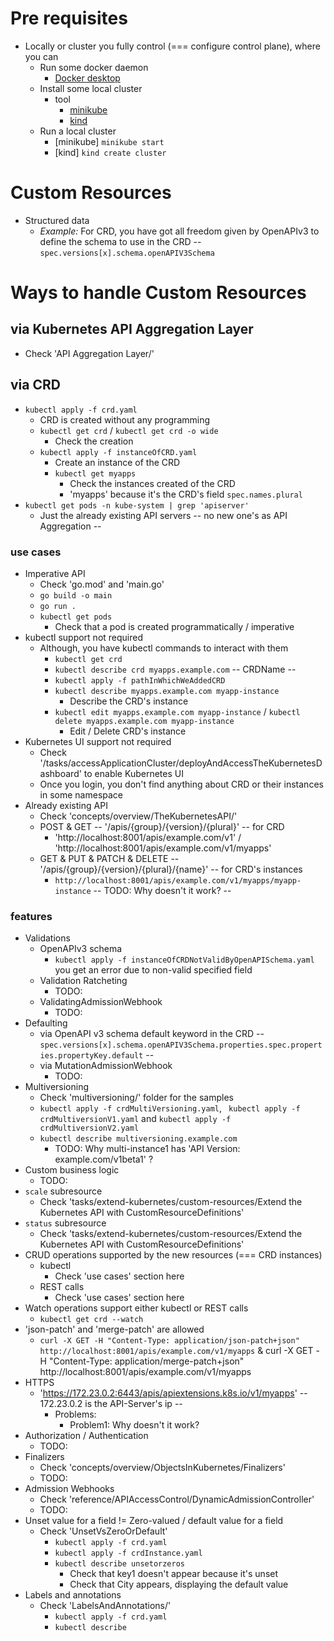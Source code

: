 # Pre requisites
* Locally or cluster you fully control (=== configure control plane), where you can
  * Run some docker daemon
    * [Docker desktop](https://www.docker.com/products/docker-desktop/)
  * Install some local cluster
    * tool
      * [minikube](https://minikube.sigs.k8s.io/docs/start/)
      * [kind](https://kind.sigs.k8s.io/)
  * Run a local cluster
    * [minikube]  `minikube start`
    * [kind] `kind create cluster`

# Custom Resources
* Structured data
  * _Example:_  For CRD, you have got all freedom given by OpenAPIv3 to define the schema to use in the CRD -- `spec.versions[x].schema.openAPIV3Schema`

# Ways to handle Custom Resources
## via Kubernetes API Aggregation Layer
* Check 'API Aggregation Layer/'
## via CRD
* `kubectl apply -f crd.yaml`
  * CRD is created without any programming 
  * `kubectl get crd` / `kubectl get crd -o wide` 
    * Check the creation
  * `kubectl apply -f instanceOfCRD.yaml`
    * Create an instance of the CRD
    * `kubectl get myapps` 
      * Check the instances created of the CRD
      * 'myapps' because it's the CRD's field `spec.names.plural`
* `kubectl get pods -n kube-system | grep 'apiserver'`
  * Just the already existing API servers -- no new one's as API Aggregation --
### use cases
* Imperative API
  * Check 'go.mod' and 'main.go'
  * `go build -o main`
  * `go run .`
  * `kubectl get pods` 
    * Check that a pod is created programmatically / imperative  
* kubectl support not required
  * Although, you have kubectl commands to interact with them
    * `kubectl get crd`
    * `kubectl describe crd myapps.example.com` -- CRDName --
    * `kubectl apply -f pathInWhichWeAddedCRD`
    * `kubectl describe myapps.example.com myapp-instance`
      * Describe the CRD's instance 
    * `kubectl edit myapps.example.com myapp-instance` / `kubectl delete myapps.example.com myapp-instance`
      * Edit / Delete CRD's instance
* Kubernetes UI support not required
  * Check '/tasks/accessApplicationCluster/deployAndAccessTheKubernetesDashboard' to enable Kubernetes UI
  * Once you login, you don't find anything about CRD or their instances in some namespace
* Already existing API
  * Check 'concepts/overview/TheKubernetesAPI/'
  * POST & GET -- '/apis/{group}/{version}/{plural}' -- for CRD
    * 'http://localhost:8001/apis/example.com/v1' / 'http://localhost:8001/apis/example.com/v1/myapps'
  * GET & PUT & PATCH & DELETE --'/apis/{group}/{version}/{plural}/{name}' -- for CRD's instances
    * `http://localhost:8001/apis/example.com/v1/myapps/myapp-instance` -- TODO: Why doesn't it work? --
### features
* Validations
  * OpenAPIv3 schema
    * `kubectl apply -f instanceOfCRDNotValidByOpenAPISchema.yaml` you get an error due to non-valid specified field
  * Validation Ratcheting
    * TODO: 
  * ValidatingAdmissionWebhook
    * TODO:
* Defaulting
  * via OpenAPI v3 schema default keyword in the CRD -- `spec.versions[x].schema.openAPIV3Schema.properties.spec.properties.propertyKey.default` --
  * via MutationAdmissionWebhook
    * TODO:
* Multiversioning
  * Check 'multiversioning/' folder for the samples
  * `kubectl apply -f crdMultiVersioning.yaml`, ` kubectl apply -f crdMultiversionV1.yaml` and `kubectl apply -f crdMultiversionV2.yaml`
  * `kubectl describe multiversioning.example.com`
    * TODO: Why multi-instance1 has 'API Version:  example.com/v1beta1' ?
* Custom business logic
  * TODO: 
* `scale` subresource
  * Check 'tasks/extend-kubernetes/custom-resources/Extend the Kubernetes API with CustomResourceDefinitions'
* `status` subresource
  * Check 'tasks/extend-kubernetes/custom-resources/Extend the Kubernetes API with CustomResourceDefinitions'
* CRUD operations supported by the new resources (=== CRD instances)
  * kubectl
    * Check 'use cases' section here
  * REST calls
    * Check 'use cases' section here
* Watch operations support either kubectl or REST calls
  * `kubectl get crd --watch`
* 'json-patch' and 'merge-patch' are allowed
  * `curl -X GET -H "Content-Type: application/json-patch+json" http://localhost:8001/apis/example.com/v1/myapps` & curl -X GET -H "Content-Type: application/merge-patch+json" http://localhost:8001/apis/example.com/v1/myapps 
* HTTPS
  * 'https://172.23.0.2:6443/apis/apiextensions.k8s.io/v1/myapps' -- 172.23.0.2 is the API-Server's ip -- 
    * Problems:
      * Problem1: Why doesn't it work?
* Authorization / Authentication
  * TODO:
* Finalizers
  * Check 'concepts/overview/ObjectsInKubernetes/Finalizers'
  * TODO: 
* Admission Webhooks
  * Check 'reference/APIAccessControl/DynamicAdmissionController'
  * TODO:
* Unset value for a field != Zero-valued / default value for a field
  * Check 'UnsetVsZeroOrDefault'
    * `kubectl apply -f crd.yaml`
    * `kubectl apply -f crdInstance.yaml`
    * `kubectl describe unsetorzeros`
      * Check that key1 doesn't appear because it's unset
      * Check that City appears, displaying the default value
* Labels and annotations
  * Check 'LabelsAndAnnotations/'
    * `kubectl apply -f crd.yaml`
    * `kubectl describe `
